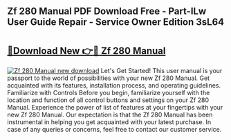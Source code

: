 ## Zf 280 Manual PDF Download Free - Part-ILw User Guide Repair - Service Owner Edition 3sL64

# <h2><a href="http://bc52313.oget.top/?id=Zf+280+Manual">🔗Download New 👉🔴 Zf 280 Manual</a></h2>

[![Zf 280 Manual new download](https://i.imgur.com/5g1atiW.png)](http://bc52313.oget.top/?id=Zf+280+Manual)
Let's Get Started! This user manual is your passport to the world of possibilities with your new Zf 280 Manual. Get acquainted with its features, installation process, and operating guidelines. Familiarize with Controls Before you begin, familiarize yourself with the location and function of all control buttons and settings on your Zf 280 Manual. Experience the power of list of features at your fingertips with your new Zf 280 Manual. Our expectation is that the Zf 280 Manual has been instrumental in helping you get acquainted with your latest purchase. In case of any queries or concerns, feel free to contact our customer service.
